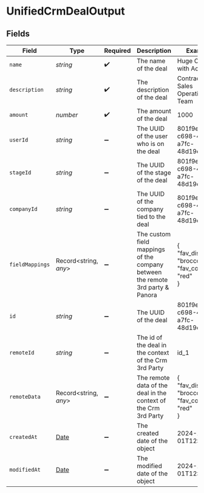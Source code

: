 # UnifiedCrmDealOutput


## Fields

| Field                                                                                         | Type                                                                                          | Required                                                                                      | Description                                                                                   | Example                                                                                       |
| --------------------------------------------------------------------------------------------- | --------------------------------------------------------------------------------------------- | --------------------------------------------------------------------------------------------- | --------------------------------------------------------------------------------------------- | --------------------------------------------------------------------------------------------- |
| `name`                                                                                        | *string*                                                                                      | :heavy_check_mark:                                                                            | The name of the deal                                                                          | Huge Contract with Acme                                                                       |
| `description`                                                                                 | *string*                                                                                      | :heavy_check_mark:                                                                            | The description of the deal                                                                   | Contract with Sales Operations Team                                                           |
| `amount`                                                                                      | *number*                                                                                      | :heavy_check_mark:                                                                            | The amount of the deal                                                                        | 1000                                                                                          |
| `userId`                                                                                      | *string*                                                                                      | :heavy_minus_sign:                                                                            | The UUID of the user who is on the deal                                                       | 801f9ede-c698-4e66-a7fc-48d19eebaa4f                                                          |
| `stageId`                                                                                     | *string*                                                                                      | :heavy_minus_sign:                                                                            | The UUID of the stage of the deal                                                             | 801f9ede-c698-4e66-a7fc-48d19eebaa4f                                                          |
| `companyId`                                                                                   | *string*                                                                                      | :heavy_minus_sign:                                                                            | The UUID of the company tied to the deal                                                      | 801f9ede-c698-4e66-a7fc-48d19eebaa4f                                                          |
| `fieldMappings`                                                                               | Record<string, *any*>                                                                         | :heavy_minus_sign:                                                                            | The custom field mappings of the company between the remote 3rd party & Panora                | {<br/>"fav_dish": "broccoli",<br/>"fav_color": "red"<br/>}                                    |
| `id`                                                                                          | *string*                                                                                      | :heavy_minus_sign:                                                                            | The UUID of the deal                                                                          | 801f9ede-c698-4e66-a7fc-48d19eebaa4f                                                          |
| `remoteId`                                                                                    | *string*                                                                                      | :heavy_minus_sign:                                                                            | The id of the deal in the context of the Crm 3rd Party                                        | id_1                                                                                          |
| `remoteData`                                                                                  | Record<string, *any*>                                                                         | :heavy_minus_sign:                                                                            | The remote data of the deal in the context of the Crm 3rd Party                               | {<br/>"fav_dish": "broccoli",<br/>"fav_color": "red"<br/>}                                    |
| `createdAt`                                                                                   | [Date](https://developer.mozilla.org/en-US/docs/Web/JavaScript/Reference/Global_Objects/Date) | :heavy_minus_sign:                                                                            | The created date of the object                                                                | 2024-10-01T12:00:00Z                                                                          |
| `modifiedAt`                                                                                  | [Date](https://developer.mozilla.org/en-US/docs/Web/JavaScript/Reference/Global_Objects/Date) | :heavy_minus_sign:                                                                            | The modified date of the object                                                               | 2024-10-01T12:00:00Z                                                                          |